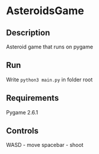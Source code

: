 # AsteroidsGame #
## Description ##
Asteroid game that runs on pygame
## Run ##
Write `python3 main.py` in folder root
## Requirements ##
Pygame 2.6.1
## Controls ##
WASD - move
spacebar - shoot